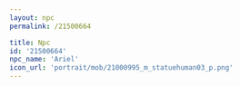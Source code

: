 ```yaml
---
layout: npc
permalink: /21500664

title: Npc
id: '21500664'
npc_name: 'Ariel'
icon_url: 'portrait/mob/21000995_m_statuehuman03_p.png'
---
```

